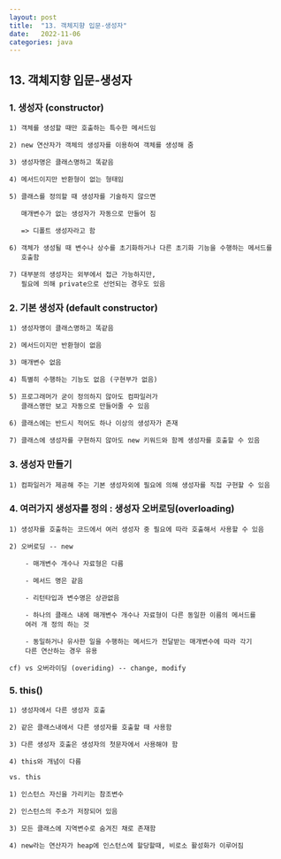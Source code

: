 ```yaml
---
layout: post
title:  "13. 객체지향 입문-생성자"
date:   2022-11-06
categories: java
---
```


## 13. 객체지향 입문-생성자

### 1. 생성자 (constructor)

    1) 객체를 생성할 때만 호출하는 특수한 메서드임

    2) new 연산자가 객체의 생성자를 이용하여 객체를 생성해 줌

    3) 생성자명은 클래스명하고 똑같음

    4) 메서드이지만 반환형이 없는 형태임

    5) 클래스를 정의할 때 생성자를 기술하지 않으면 

       매개변수가 없는 생성자가 자동으로 만들어 짐 

       => 디폴트 생성자라고 함

    6) 객체가 생성될 때 변수나 상수를 초기화하거나 다른 초기화 기능을 수행하는 메서드를
       호출함

    7) 대부분의 생성자는 외부에서 접근 가능하지만, 
       필요에 의해 private으로 선언되는 경우도 있음

### 2. 기본 생성자 (default constructor)

    1) 생성자명이 클래스명하고 똑같음

    2) 메서드이지만 반환형이 없음

    3) 매개변수 없음

    4) 특별히 수행하는 기능도 없음 (구현부가 없음)

    5) 프로그래머가 굳이 정의하지 않아도 컴파일러가 
       클래스명만 보고 자동으로 만들어줄 수 있음

    6) 클래스에는 반드시 적어도 하나 이상의 생성자가 존재

    7) 클래스에 생성자를 구현하지 않아도 new 키워드와 함께 생성자를 호출할 수 있음

### 3. 생성자 만들기

    1) 컴파일러가 제공해 주는 기본 생성자외에 필요에 의해 생성자를 직접 구현할 수 있음    

### 4. 여러가지 생성자를 정의 : 생성자 오버로딩(overloading) 

    1) 생성자를 호출하는 코드에서 여러 생성자 중 필요에 따라 호출해서 사용할 수 있음

    2) 오버로딩 -- new

        - 매개변수 개수나 자료형은 다름 

        - 메서드 명은 같음 

        - 리턴타입과 변수명은 상관없음

        - 하나의 클래스 내에 매개변수 개수나 자료형이 다른 동일한 이름의 메서드를 
        여러 개 정의 하는 것

        - 동일하거나 유사한 일을 수행하는 메서드가 전달받는 매개변수에 따라 각기 
        다른 연산하는 경우 유용  

    cf) vs 오버라이딩 (overiding) -- change, modify        

### 5. this()

    1) 생성자에서 다른 생성자 호출 

    2) 같은 클래스내에서 다른 생성자를 호출할 때 사용함

    3) 다른 생성자 호출은 생성자의 첫문자에서 사용해야 함

    4) this와 개념이 다름 

    vs. this 

    1) 인스턴스 자신을 가리키는 참조변수 

    2) 인스턴스의 주소가 저장되어 있음 

    3) 모든 클래스에 지역변수로 숨겨진 채로 존재함 

    4) new라는 연산자가 heap에 인스턴스에 할당할때, 비로소 활성화가 이루어짐
